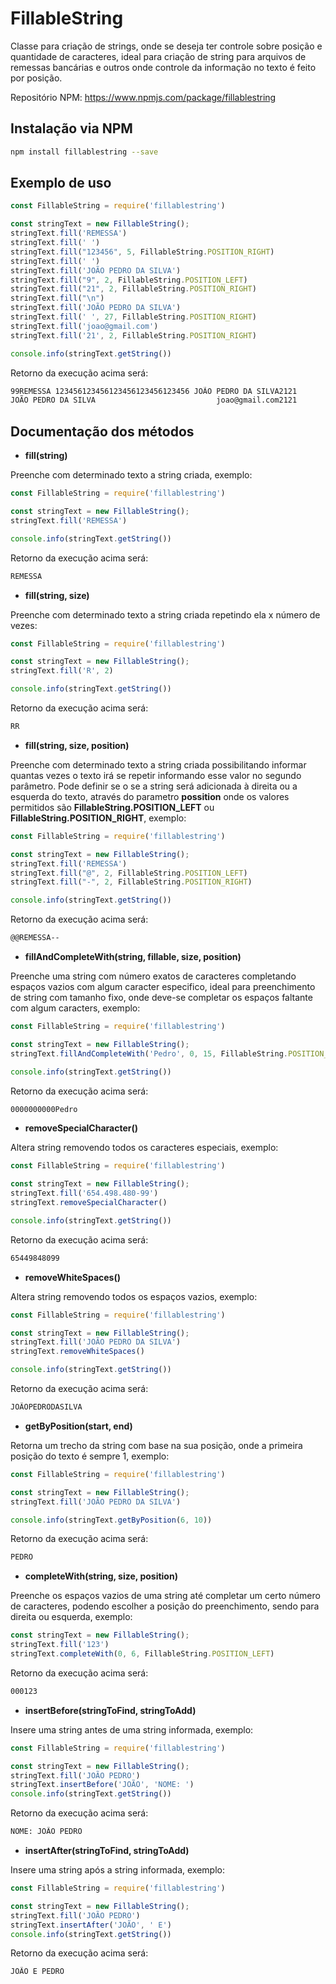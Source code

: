 # FillableString
Classe para criação de strings, onde se deseja ter controle sobre posição e quantidade de caracteres, 
ideal para criação de string para arquivos de remessas bancárias e outros onde controle da informação no texto é feito por posição.

Repositório NPM: https://www.npmjs.com/package/fillablestring

## Instalação via NPM

```sh 
npm install fillablestring --save
```

## Exemplo de uso 
```js
const FillableString = require('fillablestring')

const stringText = new FillableString();
stringText.fill('REMESSA')
stringText.fill(' ')
stringText.fill("123456", 5, FillableString.POSITION_RIGHT)
stringText.fill(' ')
stringText.fill('JOÃO PEDRO DA SILVA')
stringText.fill("9", 2, FillableString.POSITION_LEFT)
stringText.fill("21", 2, FillableString.POSITION_RIGHT)
stringText.fill("\n")
stringText.fill('JOÃO PEDRO DA SILVA')
stringText.fill(' ', 27, FillableString.POSITION_RIGHT)
stringText.fill('joao@gmail.com')
stringText.fill('21', 2, FillableString.POSITION_RIGHT)

console.info(stringText.getString())
```

Retorno da execução acima será:
```sh
99REMESSA 123456123456123456123456123456 JOÃO PEDRO DA SILVA2121
JOÃO PEDRO DA SILVA                           joao@gmail.com2121
```

## Documentação dos métodos
* **fill(string)**

Preenche com determinado texto a string criada, exemplo:
```js
const FillableString = require('fillablestring')

const stringText = new FillableString();
stringText.fill('REMESSA')

console.info(stringText.getString())
```
Retorno da execução acima será:
```sh
REMESSA
```

* **fill(string, size)**

Preenche com determinado texto a string criada repetindo ela x número de vezes:
```js
const FillableString = require('fillablestring')

const stringText = new FillableString();
stringText.fill('R', 2)

console.info(stringText.getString())
```
Retorno da execução acima será:
```sh
RR
```

* **fill(string, size, position)**

Preenche com determinado texto a string criada possibilitando informar quantas vezes o texto irá se repetir informando esse valor no segundo parâmetro. Pode definir se o se a string será adicionada à direita ou a esquerda do texto, através do parametro **possition** onde os valores permitidos são **FillableString.POSITION_LEFT** ou **FillableString.POSITION_RIGHT**, exemplo: 
```js
const FillableString = require('fillablestring')

const stringText = new FillableString();
stringText.fill('REMESSA')
stringText.fill("@", 2, FillableString.POSITION_LEFT)
stringText.fill("-", 2, FillableString.POSITION_RIGHT)

console.info(stringText.getString()) 
```

Retorno da execução acima será:
```sh
@@REMESSA--
```

* **fillAndCompleteWith(string, fillable, size, position)**

Preenche uma string com número exatos de caracteres completando espaços vazios com algum caracter especifico, 
ideal para preenchimento de string com tamanho fixo, onde deve-se completar os espaços faltante com algum caracters, exemplo:

```js
const FillableString = require('fillablestring')

const stringText = new FillableString();
stringText.fillAndCompleteWith('Pedro', 0, 15, FillableString.POSITION_LEFT)

console.info(stringText.getString())
```

Retorno da execução acima será:
```sh
0000000000Pedro
```

* **removeSpecialCharacter()**

Altera string removendo todos os caracteres especiais, exemplo:

```js
const FillableString = require('fillablestring')

const stringText = new FillableString();
stringText.fill('654.498.480-99')
stringText.removeSpecialCharacter()

console.info(stringText.getString())
```

Retorno da execução acima será:
```sh
65449848099
```

* **removeWhiteSpaces()**

Altera string removendo todos os espaços vazios, exemplo:

```js
const FillableString = require('fillablestring')

const stringText = new FillableString();
stringText.fill('JOÃO PEDRO DA SILVA')
stringText.removeWhiteSpaces()

console.info(stringText.getString())
```

Retorno da execução acima será:
```sh
JOÃOPEDRODASILVA
```

* **getByPosition(start, end)**

Retorna um trecho da string com base na sua posição, onde a primeira posição do texto é sempre 1, exemplo:

```js
const FillableString = require('fillablestring')

const stringText = new FillableString();
stringText.fill('JOÃO PEDRO DA SILVA')

console.info(stringText.getByPosition(6, 10))
```

Retorno da execução acima será:
```sh
PEDRO
```

* **completeWith(string, size, position)**

Preenche os espaços vazios de uma string até completar um certo número de caracteres, podendo escolher a posição do preenchimento, sendo para direita ou esquerda, exemplo:

```js
const stringText = new FillableString();
stringText.fill('123')
stringText.completeWith(0, 6, FillableString.POSITION_LEFT)
```
Retorno da execução acima será:
```sh
000123
```

* **insertBefore(stringToFind, stringToAdd)**

Insere uma string antes de uma string informada, exemplo:

```js
const FillableString = require('fillablestring')

const stringText = new FillableString();
stringText.fill('JOÃO PEDRO')
stringText.insertBefore('JOÃO', 'NOME: ')
console.info(stringText.getString())
```

Retorno da execução acima será:
```sh
NOME: JOÃO PEDRO
```

* **insertAfter(stringToFind, stringToAdd)**

Insere uma string após a string informada, exemplo:

```js
const FillableString = require('fillablestring')

const stringText = new FillableString();
stringText.fill('JOÃO PEDRO')
stringText.insertAfter('JOÃO', ' E')
console.info(stringText.getString())
```

Retorno da execução acima será:
```sh
JOÃO E PEDRO
```